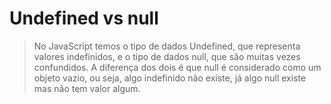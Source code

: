 # Undefined vs null

> No JavaScript temos o tipo de dados Undefined, que representa valores indefinidos, e o tipo de dados null, que são muitas vezes confundidos. A diferença dos dois é que null é considerado como um objeto vazio, ou seja, algo indefinido não existe, já algo null existe mas não tem valor algum.